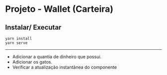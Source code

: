 # Projeto - Wallet (Carteira)

## Instalar/ Executar
```
yarn install
yarn serve
```

___________________

 - Adicionar a quantia de dinheiro que possui.
 - Adicionar os gatos.
 - Verificar a atualização instantânea do componente